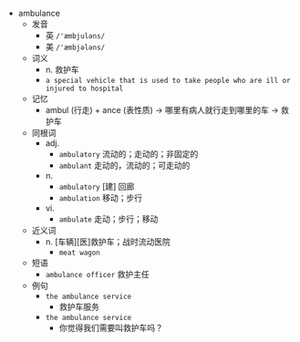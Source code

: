 - ambulance
  - 发音
    - 英 `/'æmbjuləns/`
    - 美 `/'æmbjələns/`
  - 词义
    - n. 救护车
    - `a special vehicle that is used to take people who are ill or injured to hospital`
  - 记忆
    - ambul (行走) + ance (表性质) → 哪里有病人就行走到哪里的车 → 救护车
  - 同根词
    - adj.
      - `ambulatory` 流动的；走动的；非固定的
      - `ambulant` 走动的，流动的；可走动的
    - n.
      - `ambulatory` [建] 回廊
      - `ambulation` 移动；步行
    - vi.
      - `ambulate` 走动；步行；移动
  - 近义词
    - n. [车辆][医]救护车；战时流动医院
      - `meat wagon`
  - 短语
    - `ambulance officer` 救护主任 
  - 例句
    - `the ambulance service`
      - 救护车服务
    - `the ambulance service`
      - 你觉得我们需要叫救护车吗？


